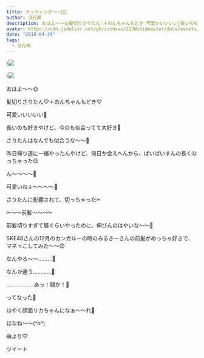 ```yaml
---
title: カッティング〜〜👍🏻
author: 涼花萌
description: おはよ〜〜🌞髪切りさりたん♡＋のんちゃんもどき♡可愛いいいいい💓長いのも好きやけど、今のも似合ってて大好き💓さりたんはなんでも似合う...
avatar: https://cdn.jsdelivr.net/gh/zzzhxxx/227WiKi@master/docs/assets/photo/avatar/moe.jpg
date: "2018-04-24"
tags:
  - 涼花萌
---
```


!![](https://cdn.jsdelivr.net/gh/zzzhxxx/227WiKi-image@master/blog-image/moe-2018-04-24_1.jpg)

!![](https://cdn.jsdelivr.net/gh/zzzhxxx/227WiKi-image@master/blog-image/moe-2018-04-24_2.jpg)








おはよ〜〜🌞







髪切りさりたん♡＋のんちゃんもどき♡









可愛いいいいい💓



長いのも好きやけど、今のも似合ってて大好き💓






さりたんはなんでも似合うな〜〜🤗







昨日帰り道に一緒やったんやけど、何日か会えへんから、ばいばいすんの長くなっちゃった😉





ん〜〜〜〜💓



可愛いねぇ〜〜〜〜💓

















さりたんに影響されて、切っちゃった✂︎

















✂︎〜〜前髪〜〜〜✂︎









前髪切りすぎて眉ぐらいやったのに、伸びんのはやいな〜〜🍬











SKE48さんの12月のカンガルーの時のみるきーさんの前髪がめっちゃ好きで、マネっこしてみた〜〜😊













なんやろ〜〜………🤔








なんか違う…………🤔












………………あっ！顔か！🙈







ってなった🙈










はやく顔面リカちゃんになぁ〜〜れ💫








ほなね〜〜(*^o^*)



萌より♡


ツイート



